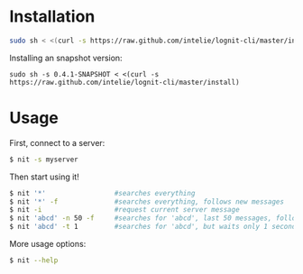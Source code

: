 # Installation

```sh
sudo sh < <(curl -s https://raw.github.com/intelie/lognit-cli/master/install)
```

Installing an snapshot version:

```
sudo sh -s 0.4.1-SNAPSHOT < <(curl -s https://raw.github.com/intelie/lognit-cli/master/install) 
```

# Usage

First, connect to a server:

```sh
$ nit -s myserver
```

Then start using it!

```sh
$ nit '*'                 #searches everything
$ nit '*' -f              #searches everything, follows new messages
$ nit -i                  #request current server message
$ nit 'abcd' -n 50 -f     #searches for 'abcd', last 50 messages, following new messages
$ nit 'abcd' -t 1         #searches for 'abcd', but waits only 1 second to all lognit nodes to respond.
```

More usage options:

```sh
$ nit --help
```

